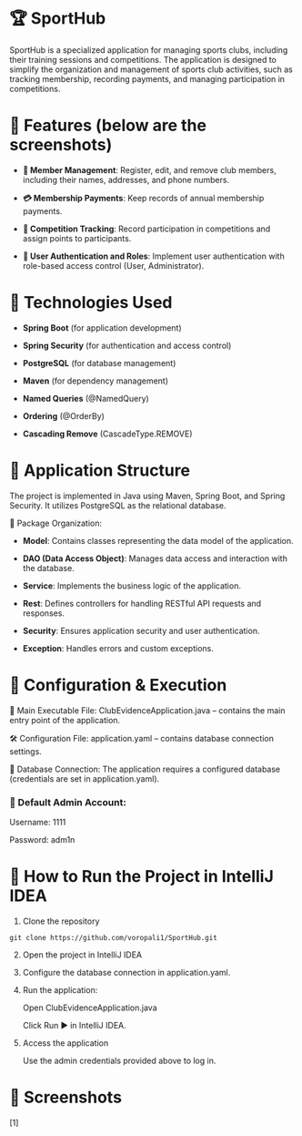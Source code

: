 # 🏆 SportHub
SportHub is a specialized application for managing sports clubs, including their training sessions and competitions. The application is designed to simplify the organization and management of sports club activities, such as tracking membership, recording payments, and managing participation in competitions.

# 📌 Features (below are the screenshots)

- **🏅 Member Management**: Register, edit, and remove club members, including their names, addresses, and phone numbers.

- **💳 Membership Payments**: Keep records of annual membership payments.

- **🎯 Competition Tracking**: Record participation in competitions and assign points to participants.

- **🔐 User Authentication and Roles**: Implement user authentication with role-based access control (User, Administrator).

# 📌 Technologies Used

- **Spring Boot** (for application development)

- **Spring Security** (for authentication and access control)

- **PostgreSQL** (for database management)

- **Maven** (for dependency management)

- **Named Queries** (@NamedQuery)

- **Ordering** (@OrderBy)

- **Cascading Remove** (CascadeType.REMOVE)

# 📌 Application Structure

The project is implemented in Java using Maven, Spring Boot, and Spring Security. It utilizes PostgreSQL as the relational database.

📂 Package Organization:

- **Model**: Contains classes representing the data model of the application.

- **DAO (Data Access Object)**: Manages data access and interaction with the database.

- **Service**: Implements the business logic of the application.

- **Rest**: Defines controllers for handling RESTful API requests and responses.

- **Security**: Ensures application security and user authentication.

- **Exception**: Handles errors and custom exceptions.


# 📌 Configuration & Execution

🚀 Main Executable File: ClubEvidenceApplication.java – contains the main entry point of the application.

🛠️ Configuration File: application.yaml – contains database connection settings.

🏦 Database Connection: The application requires a configured database (credentials are set in application.yaml).

### 🔑 Default Admin Account:

Username: 1111

Password: adm1n

# 🚀 How to Run the Project in IntelliJ IDEA

  1. Clone the repository

`git clone https://github.com/voropali1/SportHub.git`

  2. Open the project in IntelliJ IDEA

  3. Configure the database connection in application.yaml.

  4. Run the application:

      Open ClubEvidenceApplication.java

      Click Run ▶️ in IntelliJ IDEA.

  5. Access the application

      Use the admin credentials provided above to log in.

# 📌 Screenshots
[1]
